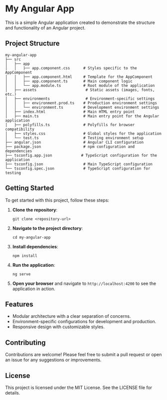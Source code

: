 # My Angular App

This is a simple Angular application created to demonstrate the structure and functionality of an Angular project.

## Project Structure

```
my-angular-app
├── src
│   ├── app
│   │   ├── app.component.css      # Styles specific to the AppComponent
│   │   ├── app.component.html     # Template for the AppComponent
│   │   ├── app.component.ts       # Main component logic
│   │   └── app.module.ts          # Root module of the application
│   ├── assets                      # Static assets (images, fonts, etc.)
│   ├── environments                # Environment-specific settings
│   │   ├── environment.prod.ts    # Production environment settings
│   │   └── environment.ts         # Development environment settings
│   ├── index.html                 # Main HTML entry point
│   ├── main.ts                    # Main entry point for the Angular application
│   ├── polyfills.ts               # Polyfills for browser compatibility
│   ├── styles.css                 # Global styles for the application
│   └── test.ts                    # Testing environment setup
├── angular.json                   # Angular CLI configuration
├── package.json                   # npm configuration and dependencies
├── tsconfig.app.json             # TypeScript configuration for the application
├── tsconfig.json                  # Main TypeScript configuration
└── tsconfig.spec.json             # TypeScript configuration for testing
```

## Getting Started

To get started with this project, follow these steps:

1. **Clone the repository**:
   ```
   git clone <repository-url>
   ```

2. **Navigate to the project directory**:
   ```
   cd my-angular-app
   ```

3. **Install dependencies**:
   ```
   npm install
   ```

4. **Run the application**:
   ```
   ng serve
   ```

5. **Open your browser** and navigate to `http://localhost:4200` to see the application in action.

## Features

- Modular architecture with a clear separation of concerns.
- Environment-specific configurations for development and production.
- Responsive design with customizable styles.

## Contributing

Contributions are welcome! Please feel free to submit a pull request or open an issue for any suggestions or improvements.

## License

This project is licensed under the MIT License. See the LICENSE file for details.